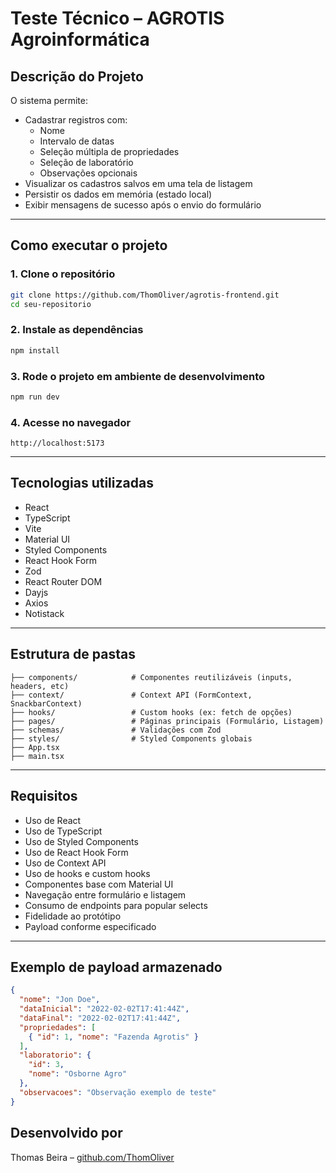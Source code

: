 # Teste Técnico – AGROTIS Agroinformática


## Descrição do Projeto

O sistema permite:

- Cadastrar registros com:
  - Nome
  - Intervalo de datas
  - Seleção múltipla de propriedades
  - Seleção de laboratório
  - Observações opcionais
- Visualizar os cadastros salvos em uma tela de listagem
- Persistir os dados em memória (estado local)
- Exibir mensagens de sucesso após o envio do formulário

---

## Como executar o projeto

### 1. Clone o repositório

```bash
git clone https://github.com/ThomOliver/agrotis-frontend.git
cd seu-repositorio
```

### 2. Instale as dependências

```bash
npm install
```

### 3. Rode o projeto em ambiente de desenvolvimento

```bash
npm run dev
```

### 4. Acesse no navegador

```
http://localhost:5173
```

---

## Tecnologias utilizadas

- React
- TypeScript
- Vite
- Material UI
- Styled Components
- React Hook Form
- Zod
- React Router DOM
- Dayjs
- Axios
- Notistack

---

## Estrutura de pastas

```
├── components/            # Componentes reutilizáveis (inputs, headers, etc)
├── context/               # Context API (FormContext, SnackbarContext)
├── hooks/                 # Custom hooks (ex: fetch de opções)
├── pages/                 # Páginas principais (Formulário, Listagem)
├── schemas/               # Validações com Zod
├── styles/                # Styled Components globais
├── App.tsx
├── main.tsx
```

---

## Requisitos

- Uso de React
- Uso de TypeScript
- Uso de Styled Components
- Uso de React Hook Form
- Uso de Context API
- Uso de hooks e custom hooks
- Componentes base com Material UI
- Navegação entre formulário e listagem
- Consumo de endpoints para popular selects
- Fidelidade ao protótipo
- Payload conforme especificado

---

## Exemplo de payload armazenado

```json
{
  "nome": "Jon Doe",
  "dataInicial": "2022-02-02T17:41:44Z",
  "dataFinal": "2022-02-02T17:41:44Z",
  "propriedades": [
    { "id": 1, "nome": "Fazenda Agrotis" }
  ],
  "laboratorio": {
    "id": 3,
    "nome": "Osborne Agro"
  },
  "observacoes": "Observação exemplo de teste"
}
```

## Desenvolvido por

Thomas Beira – [github.com/ThomOliver](https://github.com/ThomOliver)